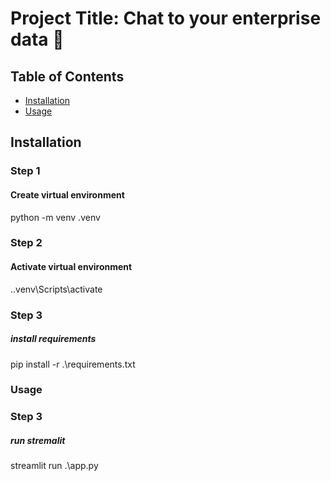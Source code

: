 # Project Title: Chat to your enterprise data 📢

## Table of Contents

- [Installation](#installation)
- [Usage](#usage)

## Installation

### Step 1
#### Create virtual environment
python -m venv .venv  

### Step 2
#### Activate virtual environment
.\.venv\Scripts\activate   

### Step 3
##### install requirements
pip install -r .\requirements.txt

### Usage
### Step 3
##### run stremalit
streamlit run .\app.py


